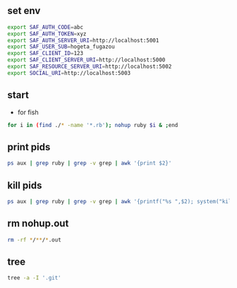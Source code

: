 ## set env

```sh
export SAF_AUTH_CODE=abc
export SAF_AUTH_TOKEN=xyz
export SAF_AUTH_SERVER_URI=http://localhost:5001
export SAF_USER_SUB=hogeta_fugazou
export SAF_CLIENT_ID=123
export SAF_CLIENT_SERVER_URI=http://localhost:5000
export SAF_RESOURCE_SERVER_URI=http://localhost:5002
export SOCIAL_URI=http://localhost:5003
```

## start

* for fish
```sh
for i in (find ./* -name '*.rb'); nohup ruby $i & ;end
```

## print pids

```sh
ps aux | grep ruby | grep -v grep | awk '{print $2}'
```

## kill pids

```sh
ps aux | grep ruby | grep -v grep | awk '{printf("%s ",$2); system("kill " $2)}'
```

## rm nohup.out

```sh
rm -rf */**/*.out
```

## tree

```sh
tree -a -I '.git'
```
